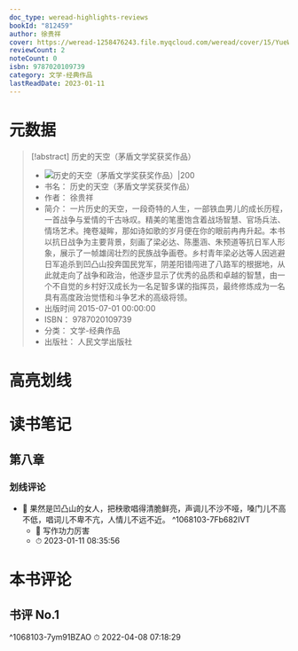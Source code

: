 ```yaml
---
doc_type: weread-highlights-reviews
bookId: "812459"
author: 徐贵祥
cover: https://weread-1258476243.file.myqcloud.com/weread/cover/15/YueWen_812459/t7_YueWen_812459.jpg
reviewCount: 2
noteCount: 0
isbn: 9787020109739
category: 文学-经典作品
lastReadDate: 2023-01-11
---
```

# 元数据
> [!abstract] 历史的天空（茅盾文学奖获奖作品）
> - ![ 历史的天空（茅盾文学奖获奖作品）|200](https://weread-1258476243.file.myqcloud.com/weread/cover/15/YueWen_812459/t7_YueWen_812459.jpg)
> - 书名： 历史的天空（茅盾文学奖获奖作品）
> - 作者： 徐贵祥
> - 简介： 一片历史的天空，一段奇特的人生，一部铁血男儿的成长历程，一首战争与爱情的千古咏叹。精美的笔墨饱含着战场智慧、官场兵法、情场艺术。掩卷凝眸，那如诗如歌的岁月便在你的眼前冉冉升起。本书以抗日战争为主要背景，刻画了梁必达、陈墨涵、朱预道等抗日军人形象，展示了一帧雄阔壮烈的民族战争画卷。乡村青年梁必达等人因逃避日军追杀到凹凸山投奔国民党军，阴差阳错闯进了八路军的根据地，从此就走向了战争和政治，他逐步显示了优秀的品质和卓越的智慧，由一个不自觉的乡村好汉成长为一名足智多谋的指挥员，最终修炼成为一名具有高度政治觉悟和斗争艺术的高级将领。
> - 出版时间 2015-07-01 00:00:00
> - ISBN： 9787020109739
> - 分类： 文学-经典作品
> - 出版社： 人民文学出版社

# 高亮划线

# 读书笔记

## 第八章

### 划线评论
- 📌 果然是凹凸山的女人，把秧歌唱得清脆鲜亮，声调儿不沙不哑，嗓门儿不高不低，唱词儿不卑不亢，人情儿不远不近。  ^1068103-7Fb682IVT
    - 💭 写作功力厉害
    - ⏱ 2023-01-11 08:35:56
   
# 本书评论

## 书评 No.1 
 ^1068103-7ym91BZAO
⏱ 2022-04-08 07:18:29
